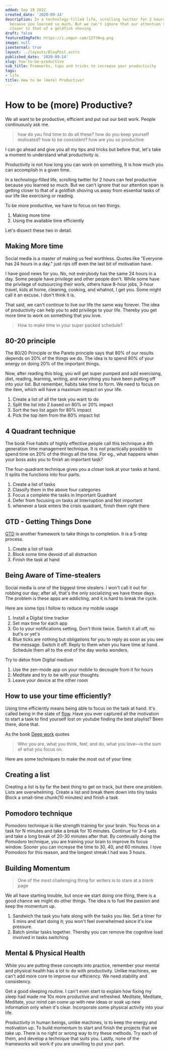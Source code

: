 ```yaml
---
added: Sep 19 2022
created_date: '2020-09-14'
description: In a technology-filled life, scrolling twitter for 2 hours can feel productive
  because you learned so much. But we can't ignore that our attention span is getting
  closer to that of a goldfish shoving
draft: false
featuredImgPath: https://i.imgur.com/I2TtWvg.png
image: null
isexternal: true
layout: ../layouts/BlogPost.astro
published_date: '2020-09-14'
slug: how-to-be-productive
sub_title: Framworks, tips and tricks to increase your productivity
tags:
- life
title: How to be (more) Productive?
---
```


# How to be (more) Productive?

We all want to be productive, efficient and put out our best work. People continuously ask me.

> how do you find time to do all these? how do you keep yourself motivated? how to be consistent? how are you so productive

I can go ahead and give you all my tips and tricks but before that, let's take a moment to understand what productivity is.

Productivity is not how long you can work on something, It is how much you can accomplish in a given time.

In a technology-filled life, scrolling twitter for 2 hours can feel productive because you learned so much. But we can't ignore that our attention span is getting closer to that of a goldfish shoving us away from essential tasks of our life like exercising or reading.

To be more productive, we have to focus on two things.

1. Making more time
2. Using the available time efficiently

Let's dissect these two in detail.

## Making More time

Social media is a master of making us feel worthless. Quotes like "Everyone has 24 hours in a day." just rips off even the last bit of motivation have.

I have good news for you. No, not everybody has the same 24 hours in a day. Some people have privilege and other people don't. While some have the privilege of outsourcing their work, others have 8-hour jobs, 3-hour travel, kids at home, cleaning, cooking, and whatnot, I get you. Some might call it an excuse. I don't think it is.

That said, we can't continue to live our life the same way forever. The idea of productivity can help you to add privilege to your life. Thereby you get more time to work on something that you love.

> How to make time in your super packed schedule?

## 80-20 principle

The 80/20 Principle or the Pareto principle says that 80% of our results depends on 20% of the things we do. The idea is to spend 80% of your energy on doing 20% of the important things.

Now, after reading this blog, you will get super pumped and add exercising, diet, reading, learning, writing, and everything you have been putting off into your list. But remember, habits take time to form. We need to focus on the item, which will have a maximum impact on your life.

1. Create a list of all the task you want to do
2. Split the list into 2 based on 80% or 20% impact
3. Sort the two list again for 80% impact
4. Pick the top item from the 80% impact list

## 4 Quadrant technique

The book Five habits of highly effective people call this technique a 4th generation time management technique. It is not practically possible to spend time on 20% of the things all the time. For eg., what happens when your boss asks you to finish an important task?

The four-quadrant technique gives you a closer look at your tasks at hand. It splits the functions into four parts.

1. Create a list of tasks
2. Classify them in the above four categories
3. Focus a complete the tasks in Important Quadrant
4. Defer from focusing on tasks at Interruption and Not important
5. whenever a task enters the crisis quadrant, finish them right there

## GTD - Getting Things Done

[GTD](https://amzn.to/2FpQqFr) is another framework to take things to completion. It is a 5-step process.

1. Create a list of task
2. Block some time devoid of all distraction
3. Finish the task at hand

## Being Aware of Time-stealers

Social media is one of the biggest time stealers. I won't call it out for robbing our day; after all, that's the only socializing we have these days. The problem is these apps are addicting, and it is hard to break the cycle.

Here are some tips I follow to reduce my mobile usage

1. Install a Digital time tracker
2. Set max time for each app
3. Go to your notifications setting, Don't think twice. Switch it all off, no but's or yet's
4. Blue ticks are nothing but obligations for you to reply as soon as you see the message. Switch it off. Reply to them when you have time at hand. Schedule them all to the end of the day works wonders.

Try to detox from Digital medium

1. Use the zen-mode app on your mobile to decouple from it for hours
2. Meditate and try to be with your thoughts
3. Leave your device at the other room

## How to use your time efficiently?

Using time efficiently means being able to focus on the task at hand. It's called being in the state of [flow](https://amzn.to/35v4YhG). Have you ever captured all the motivation to start a task to find yourself lost on youtube finding the best playlist? Been there, done that.

As the book [Deep work](https://amzn.to/2DVa5w7) quotes

> Who you are, what you think, feel, and do, what you love—is the sum of what you focus on.

Here are some techniques to make the most out of your time

## Creating a list

Creating a list is by far the best thing to get on track, but there one problem. Lists are overwhelming. Create a list and break them down into tiny tasks Block a small-time chunk(10 minutes) and finish a task

## Pomodoro technique

Pomodoro technique is like strength training for your brain. You focus on a task for N minutes and take a break for 10 minutes. Continue for 3-4 sets and take a long break of 20-30 minutes after that. By continually doing the Pomodoro technique, you are training your brain to improve its focus window. Sooner you can increase the time to 30, 40, and 60 minutes. I love Pomodoro for this reason, and the longest streak I had was 3 hours.

## Building Momentum

> One of the most challenging thing for writers is to stare at a blank page

We all have starting trouble, but once we start doing one thing, there is a good chance we might do other things. The idea is to fuel the passion and keep the momentum up.

1. Sandwich the task you hate along with the tasks you like. Set a timer for 5 mins and start doing it; you won't feel overwhelmed since it's low pressure.
2. Batch similar tasks together. Thereby you can remove the cognitive load involved in tasks switching

## Mental & Physical Health

While you are putting these concepts into practice, remember your mental and physical health has a lot to do with productivity. Unlike machines, we can't add more core to improve our efficiency. We need stability and consistency.

Get a good sleeping routine. I can't even start to explain how fixing my sleep had made me 10x more productive and refreshed. Meditate, Meditate, Meditate, your mind can come up with new ideas or soak up new information only when it's clear. Incorporate some physical activity into your life.

Productivity in human beings, unlike machines, is to keep the energy and motivation up. To build momentum to start and finish the projects that we take up. There is no right or wrong way to try these methods. Try each of them, and develop a technique that suits you. Lastly, none of the frameworks will work if you are unwilling to put your part.
